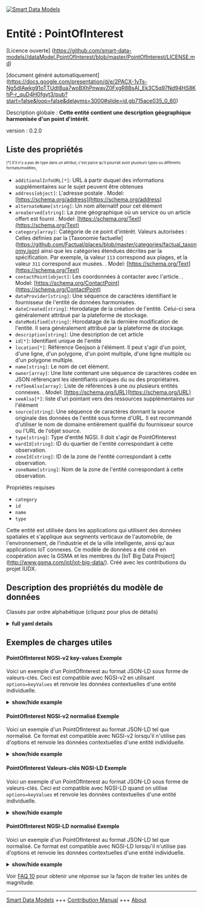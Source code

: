 <!-- 10-Header -->  
[![Smart Data Models](https://smartdatamodels.org/wp-content/uploads/2022/01/SmartDataModels_logo.png "Logo")](https://smartdatamodels.org)  
Entité : PointOfInterest  
========================<!-- /10-Header -->  
<!-- 15-License -->  
[Licence ouverte] (https://github.com/smart-data-models//dataModel.PointOfInterest/blob/master/PointOfInterest/LICENSE.md)  
[document généré automatiquement] (https://docs.google.com/presentation/d/e/2PACX-1vTs-Ng5dIAwkg91oTTUdt8ua7woBXhPnwavZ0FxgR8BsAI_Ek3C5q97Nd94HS8KhP-r_quD4H0fgyt3/pub?start=false&loop=false&delayms=3000#slide=id.gb715ace035_0_60)  
<!-- /15-License -->  
<!-- 20-Description -->  
Description globale : **Cette entité contient une description géographique harmonisée d'un point d'intérêt**.  
version : 0.2.0  
<!-- /20-Description -->  
<!-- 30-PropertiesList -->  

## Liste des propriétés  

<sup><sub>[*] S'il n'y a pas de type dans un attribut, c'est parce qu'il pourrait avoir plusieurs types ou différents formats/modèles</sub></sup>.  
- `additionalInfoURL[*]`: URL à partir duquel des informations supplémentaires sur le sujet peuvent être obtenues  - `address[object]`: L'adresse postale  . Model: [https://schema.org/address](https://schema.org/address)- `alternateName[string]`: Un nom alternatif pour cet élément  - `areaServed[string]`: La zone géographique où un service ou un article offert est fourni  . Model: [https://schema.org/Text](https://schema.org/Text)- `category[array]`: Catégorie de ce point d'intérêt. Valeurs autorisées : Celles définies par la [Taxonomie factuelle] (https://github.com/Factual/places/blob/master/categories/factual_taxonomy.json) ainsi que les catégories étendues décrites par la spécification. Par exemple, la valeur `113` correspond aux plages, et la valeur `311` correspond aux musées.  . Model: [https://schema.org/Text](https://schema.org/Text)- `contactPoint[object]`: Les coordonnées à contacter avec l'article.  . Model: [https://schema.org/ContactPoint](https://schema.org/ContactPoint)- `dataProvider[string]`: Une séquence de caractères identifiant le fournisseur de l'entité de données harmonisées.  - `dateCreated[string]`: Horodatage de la création de l'entité. Celui-ci sera généralement attribué par la plateforme de stockage.  - `dateModified[string]`: Horodatage de la dernière modification de l'entité. Il sera généralement attribué par la plateforme de stockage.  - `description[string]`: Une description de cet article  - `id[*]`: Identifiant unique de l'entité  - `location[*]`: Référence Geojson à l'élément. Il peut s'agir d'un point, d'une ligne, d'un polygone, d'un point multiple, d'une ligne multiple ou d'un polygone multiple.  - `name[string]`: Le nom de cet élément.  - `owner[array]`: Une liste contenant une séquence de caractères codée en JSON référençant les identifiants uniques du ou des propriétaires.  - `refSeeAlso[array]`: Liste de références à une ou plusieurs entités connexes.  . Model: [https://schema.org/URL](https://schema.org/URL)- `seeAlso[*]`: liste d'uri pointant vers des ressources supplémentaires sur l'élément  - `source[string]`: Une séquence de caractères donnant la source originale des données de l'entité sous forme d'URL. Il est recommandé d'utiliser le nom de domaine entièrement qualifié du fournisseur source ou l'URL de l'objet source.  - `type[string]`: Type d'entité NGSI. Il doit s'agir de PointOfInterest  - `wardId[string]`: ID du quartier de l'entité correspondant à cette observation.  - `zoneId[string]`: ID de la zone de l'entité correspondant à cette observation.  - `zoneName[string]`: Nom de la zone de l'entité correspondant à cette observation.  <!-- /30-PropertiesList -->  
<!-- 35-RequiredProperties -->  
Propriétés requises  
- `category`  - `id`  - `name`  - `type`  <!-- /35-RequiredProperties -->  
<!-- 40-RequiredProperties -->  
Cette entité est utilisée dans les applications qui utilisent des données spatiales et s'applique aux segments verticaux de l'automobile, de l'environnement, de l'industrie et de la ville intelligente, ainsi qu'aux applications IoT connexes. Ce modèle de données a été créé en coopération avec la GSMA et les membres du [IoT Big Data Project] (http://www.gsma.com/iot/iot-big-data/). Créé avec les contributions du projet IUDX.  
<!-- /40-RequiredProperties -->  
<!-- 50-DataModelHeader -->  
## Description des propriétés du modèle de données  
Classés par ordre alphabétique (cliquez pour plus de détails)  
<!-- /50-DataModelHeader -->  
<!-- 60-ModelYaml -->  
<details><summary><strong>full yaml details</strong></summary>    
```yaml  
PointOfInterest:    
  description: 'This entity contains a harmonised geographic description of a Point of Interest'    
  properties:    
    additionalInfoURL:    
      anyOf:    
        - description: 'Property. Identifier format of any NGSI entity'    
          maxLength: 256    
          minLength: 1    
          pattern: ^[\w\-\.\{\}\$\+\*\[\]`|~^@!,:\\]+$    
          type: string    
        - description: 'Property. Identifier format of any NGSI entity'    
          format: uri    
          type: string    
      description: 'URL from which additional information of the subject can be obtained'    
      x-ngsi:    
        type: Relationship    
    address:    
      description: 'The mailing address'    
      properties:    
        addressCountry:    
          description: 'Property. The country. For example, Spain. Model:''https://schema.org/addressCountry'''    
          type: string    
        addressLocality:    
          description: 'Property. The locality in which the street address is, and which is in the region. Model:''https://schema.org/addressLocality'''    
          type: string    
        addressRegion:    
          description: 'Property. The region in which the locality is, and which is in the country. Model:''https://schema.org/addressRegion'''    
          type: string    
        postOfficeBoxNumber:    
          description: 'Property. The post office box number for PO box addresses. For example, 03578. Model:''https://schema.org/postOfficeBoxNumber'''    
          type: string    
        postalCode:    
          description: 'Property. The postal code. For example, 24004. Model:''https://schema.org/https://schema.org/postalCode'''    
          type: string    
        streetAddress:    
          description: 'Property. The street address. Model:''https://schema.org/streetAddress'''    
          type: string    
      type: object    
      x-ngsi:    
        model: https://schema.org/address    
        type: Property    
    alternateName:    
      description: 'An alternative name for this item'    
      type: string    
      x-ngsi:    
        type: Property    
    areaServed:    
      description: 'The geographic area where a service or offered item is provided'    
      type: string    
      x-ngsi:    
        model: https://schema.org/Text    
        type: Property    
    category:    
      description: 'Category of this point of interest. Allowed values: Those defined by the [Factual taxonomy](https://github.com/Factual/places/blob/master/categories/factual_taxonomy.json) together with the extended categories described by the specification. For instance the value `113` corresponds to beaches, and the value `311` corresponds to museums.'    
      items:    
        type: string    
      minItems: 1    
      type: array    
      x-ngsi:    
        model: https://schema.org/Text    
        type: Property    
    contactPoint:    
      description: 'The details to contact with the item.'    
      properties:    
        contactType:    
          description: 'Property. Contact type of this item.'    
          type: string    
        email:    
          description: 'Property. Email address of owner.'    
          format: idn-email    
          type: string    
        name:    
          description: 'Property. The name of this item.'    
          type: string    
        telephone:    
          description: 'Property. Telephone of this contact.'    
          type: string    
        url:    
          description: 'Property. URL which provides a description or further information about this item.'    
          format: uri    
          type: string    
      type: object    
      x-ngsi:    
        model: https://schema.org/ContactPoint    
        type: Property    
    dataProvider:    
      description: 'A sequence of characters identifying the provider of the harmonised data entity.'    
      type: string    
      x-ngsi:    
        type: Property    
    dateCreated:    
      description: 'Entity creation timestamp. This will usually be allocated by the storage platform.'    
      format: date-time    
      type: string    
      x-ngsi:    
        type: Property    
    dateModified:    
      description: 'Timestamp of the last modification of the entity. This will usually be allocated by the storage platform.'    
      format: date-time    
      type: string    
      x-ngsi:    
        type: Property    
    description:    
      description: 'A description of this item'    
      type: string    
      x-ngsi:    
        type: Property    
    id:    
      anyOf: &pointofinterest_-_properties_-_owner_-_items_-_anyof    
        - description: 'Property. Identifier format of any NGSI entity'    
          maxLength: 256    
          minLength: 1    
          pattern: ^[\w\-\.\{\}\$\+\*\[\]`|~^@!,:\\]+$    
          type: string    
        - description: 'Property. Identifier format of any NGSI entity'    
          format: uri    
          type: string    
      description: 'Unique identifier of the entity'    
      x-ngsi:    
        type: Property    
    location:    
      description: 'Geojson reference to the item. It can be Point, LineString, Polygon, MultiPoint, MultiLineString or MultiPolygon'    
      oneOf:    
        - description: 'GeoProperty. Geojson reference to the item. Point'    
          properties:    
            bbox:    
              items:    
                type: number    
              minItems: 4    
              type: array    
            coordinates:    
              items:    
                type: number    
              minItems: 2    
              type: array    
            type:    
              enum:    
                - Point    
              type: string    
          required:    
            - type    
            - coordinates    
          title: 'GeoJSON Point'    
          type: object    
        - description: 'GeoProperty. Geojson reference to the item. LineString'    
          properties:    
            bbox:    
              items:    
                type: number    
              minItems: 4    
              type: array    
            coordinates:    
              items:    
                items:    
                  type: number    
                minItems: 2    
                type: array    
              minItems: 2    
              type: array    
            type:    
              enum:    
                - LineString    
              type: string    
          required:    
            - type    
            - coordinates    
          title: 'GeoJSON LineString'    
          type: object    
        - description: 'GeoProperty. Geojson reference to the item. Polygon'    
          properties:    
            bbox:    
              items:    
                type: number    
              minItems: 4    
              type: array    
            coordinates:    
              items:    
                items:    
                  items:    
                    type: number    
                  minItems: 2    
                  type: array    
                minItems: 4    
                type: array    
              type: array    
            type:    
              enum:    
                - Polygon    
              type: string    
          required:    
            - type    
            - coordinates    
          title: 'GeoJSON Polygon'    
          type: object    
        - description: 'GeoProperty. Geojson reference to the item. MultiPoint'    
          properties:    
            bbox:    
              items:    
                type: number    
              minItems: 4    
              type: array    
            coordinates:    
              items:    
                items:    
                  type: number    
                minItems: 2    
                type: array    
              type: array    
            type:    
              enum:    
                - MultiPoint    
              type: string    
          required:    
            - type    
            - coordinates    
          title: 'GeoJSON MultiPoint'    
          type: object    
        - description: 'GeoProperty. Geojson reference to the item. MultiLineString'    
          properties:    
            bbox:    
              items:    
                type: number    
              minItems: 4    
              type: array    
            coordinates:    
              items:    
                items:    
                  items:    
                    type: number    
                  minItems: 2    
                  type: array    
                minItems: 2    
                type: array    
              type: array    
            type:    
              enum:    
                - MultiLineString    
              type: string    
          required:    
            - type    
            - coordinates    
          title: 'GeoJSON MultiLineString'    
          type: object    
        - description: 'GeoProperty. Geojson reference to the item. MultiLineString'    
          properties:    
            bbox:    
              items:    
                type: number    
              minItems: 4    
              type: array    
            coordinates:    
              items:    
                items:    
                  items:    
                    items:    
                      type: number    
                    minItems: 2    
                    type: array    
                  minItems: 4    
                  type: array    
                type: array    
              type: array    
            type:    
              enum:    
                - MultiPolygon    
              type: string    
          required:    
            - type    
            - coordinates    
          title: 'GeoJSON MultiPolygon'    
          type: object    
      x-ngsi:    
        type: GeoProperty    
    name:    
      description: 'The name of this item.'    
      type: string    
      x-ngsi:    
        type: Property    
    owner:    
      description: 'A List containing a JSON encoded sequence of characters referencing the unique Ids of the owner(s)'    
      items:    
        anyOf: *pointofinterest_-_properties_-_owner_-_items_-_anyof    
        description: 'Property. Unique identifier of the entity'    
      type: array    
      x-ngsi:    
        type: Property    
    refSeeAlso:    
      description: 'List of references to one or more related entities.'    
      items:    
        anyOf:    
          - anyOf: *pointofinterest_-_properties_-_owner_-_items_-_anyof    
            description: 'Property. Unique identifier of the entity'    
      minItems: 1    
      type: array    
      uniqueItems: true    
      x-ngsi:    
        model: https://schema.org/URL    
        type: Property    
    seeAlso:    
      description: 'list of uri pointing to additional resources about the item'    
      oneOf:    
        - items:    
            format: uri    
            type: string    
          minItems: 1    
          type: array    
        - format: uri    
          type: string    
      x-ngsi:    
        type: Property    
    source:    
      description: 'A sequence of characters giving the original source of the entity data as a URL. Recommended to be the fully qualified domain name of the source provider, or the URL to the source object.'    
      type: string    
      x-ngsi:    
        type: Property    
    type:    
      description: 'NGSI Entity type. It has to be PointOfInterest'    
      enum:    
        - PointOfInterest    
      type: string    
      x-ngsi:    
        type: Property    
    wardId:    
      description: 'Ward ID of the entity corresponding to this observation.'    
      type: string    
      x-ngsi:    
        type: Property    
    zoneId:    
      description: 'Zone ID of the entity corresponding to this observation.'    
      type: string    
      x-ngsi:    
        type: Property    
    zoneName:    
      description: 'Zone name of the entity corresponding to this observation.'    
      type: string    
      x-ngsi:    
        type: Property    
  required:    
    - id    
    - type    
    - category    
    - name    
  type: object    
  x-derived-from: ""    
  x-disclaimer: 'Redistribution and use in source and binary forms, with or without modification, are permitted  provided that the license conditions are met. Copyleft (c) 2021 Contributors to Smart Data Models Program'    
  x-license-url: https://github.com/smart-data-models/dataModel.PointOfInterest/blob/master/PointOfInterest/LICENSE.md    
  x-model-schema: https://smart-data-models.github.io/dataModel.PointOfInterest/PointOfInterest/schema.json    
  x-model-tags: IUDX    
  x-version: 0.2.0    
```  
</details>    
<!-- /60-ModelYaml -->  
<!-- 70-MiddleNotes -->  
<!-- /70-MiddleNotes -->  
<!-- 80-Examples -->  
## Exemples de charges utiles  
#### PointOfInterest NGSI-v2 key-values Exemple  
Voici un exemple d'un PointOfInterest au format JSON-LD sous forme de valeurs-clés. Ceci est compatible avec NGSI-v2 en utilisant `options=keyValues` et renvoie les données contextuelles d'une entité individuelle.  
<details><summary><strong>show/hide example</strong></summary>    
```json  
{  
  "id": "urn:ngsi-ld:PointOfInterest-A-Concha-123456",  
  "type": "PointOfInterest",  
  "name": "Playa de a Concha",  
  "description": "La Playa de A Concha se presenta como una continuación de la Playa de Compostela, una de las más frecuentadas de Vilagarcía.",  
  "address": {  
    "addressCountry": "ES",  
    "addressLocality": "Vilagarcía de Arousa"  
  },  
  "category": [  
    "113"  
  ],  
  "location": {  
    "type": "Point",  
    "coordinates": [  
      -8.768460000000001,  
      42.60214472222222  
    ]  
  },  
  "source": "http://www.tourspain.es",  
  "refSeeAlso": [  
    "Beach-A-Concha-123456"  
  ],  
  "wardId": "",  
  "zoneId": "",  
  "additionalInfoURL": "urn:ngsi-ld:Point:34E4:A234",  
  "zoneName": ""  
}  
```  
</details>  
#### PointOfInterest NGSI-v2 normalisé Exemple  
Voici un exemple d'un PointOfInterest au format JSON-LD tel que normalisé. Ce format est compatible avec NGSI-v2 lorsqu'il n'utilise pas d'options et renvoie les données contextuelles d'une entité individuelle.  
<details><summary><strong>show/hide example</strong></summary>    
```json  
{  
  "id": "PointOfInterest-A-Concha-123456",  
  "type": "PointOfInterest",  
  "category": {  
    "type": "array",  
    "value": [  
      "113"  
    ]  
  },  
  "description": {  
    "type": "Text",  
    "value": "La Playa de A Concha se presenta como una continuaciin de la Playa de Compostela, una de las mis frecuentadas de Vilagarcia."  
  },  
  "refSeeAlso": {  
    "type": "array",  
    "value": [  
      "Beach-A-Concha-123456"  
    ]  
  },  
  "source": {  
    "type": "Text",  
    "value": "http://www.tourspain.es"  
  },  
  "location": {  
    "type": "geo:json",  
    "value": {  
      "type": "Point",  
      "coordinates": [  
        -8.768460000000001,  
        42.60214472222222  
      ]  
    }  
  },  
  "address": {  
    "type": "PostalAddress",  
    "value": {  
      "addressCountry": "ES",  
      "addressLocality": "Vilagarcia de Arousa"  
    }  
  },  
  "name": {  
    "type": "Text",  
    "value": "Playa de a Concha"  
  },  
  "wardId": {  
    "type": "Text",  
    "value": ""  
  },  
  "zoneId": {  
    "type": "Text",  
    "value": ""  
  },  
  "additionalInfoURL": {  
    "type": "Relationship",  
    "value": "urn:ngsi-ld:Point:34E4:A234"  
  },  
  "zoneName": {  
    "type": "Text",  
    "value": ""  
  }  
}  
```  
</details>  
#### PointOfInterest Valeurs-clés NGSI-LD Exemple  
Voici un exemple d'un PointOfInterest au format JSON-LD sous forme de valeurs-clés. Ceci est compatible avec NGSI-LD quand on utilise `options=keyValues` et renvoie les données contextuelles d'une entité individuelle.  
<details><summary><strong>show/hide example</strong></summary>    
```json  
{  
    "id": "urn:ngsi-ld:PointOfInterest:PointOfInterest-A-Concha-123456",  
    "type": "PointOfInterest",  
    "additionalInfoURL": "urn:ngsi-ld:Point:34E4:A234",  
    "address": {  
        "addressCountry": "ES",  
        "addressLocality": "Vilagarcia de Arousa"  
    },  
    "category": [  
        "113"  
    ],  
    "description": "La Playa de A Concha se presenta como una continuacion de la Playa de Compostela, una de las mas frecuentadas de Vilagarcia.",  
    "location": {  
        "type": "Point",  
        "coordinates": [  
            -8.768460000000001,  
            42.60214472222222  
        ]  
    },  
    "name": "Playa de a Concha",  
    "refSeeAlso": [  
        "urn:ngsi-ld:SeeAlso:Beach-A-Concha-123456"  
    ],  
    "source": "http://www.tourspain.es",  
    "wardId": "",  
    "zoneId": "",  
    "zoneName": "",  
    "@context": [  
        "https://uri.etsi.org/ngsi-ld/v1/ngsi-ld-core-context.jsonld",  
        "https://raw.githubusercontent.com/smart-data-models/dataModel.PointOfInterest/master/context.jsonld"  
    ]  
}  
```  
</details>  
#### PointOfInterest NGSI-LD normalisé Exemple  
Voici un exemple d'un PointOfInterest au format JSON-LD tel que normalisé. Ce format est compatible avec NGSI-LD lorsqu'il n'utilise pas d'options et renvoie les données contextuelles d'une entité individuelle.  
<details><summary><strong>show/hide example</strong></summary>    
```json  
{  
    "id": "urn:ngsi-ld:PointOfInterest:PointOfInterest-A-Concha-123456",  
    "type": "PointOfInterest",  
    "additionalInfoURL": {  
        "type": "Relationship",  
        "value": "urn:ngsi-ld:Point:34E4:A234"  
    },  
    "address": {  
        "type": "Property",  
        "value": {  
            "addressCountry": "ES",  
            "addressLocality": "Vilagarcia de Arousa"  
        }  
    },  
    "category": {  
        "type": "Property",  
        "value": [  
            "113"  
        ]  
    },  
    "description": {  
        "type": "Property",  
        "value": "La Playa de A Concha se presenta como una continuacion de la Playa de Compostela, una de las mas frecuentadas de Vilagarcia."  
    },  
    "location": {  
        "type": "GeoProperty",  
        "value": {  
            "type": "Point",  
            "coordinates": [  
                -8.768460000000001,  
                42.60214472222222  
            ]  
        }  
    },  
    "name": {  
        "type": "Property",  
        "value": "Playa de a Concha"  
    },  
    "refSeeAlso": {  
        "type": "Property",  
        "value": [  
            "urn:ngsi-ld:SeeAlso:Beach-A-Concha-123456"  
        ]  
    },  
    "source": {  
        "type": "Property",  
        "value": "http://www.tourspain.es"  
    },  
    "wardId": {  
        "type": "Property",  
        "value": ""  
    },  
    "zoneId": {  
        "type": "Property",  
        "value": ""  
    },  
    "zoneName": {  
        "type": "Property",  
        "value": ""  
    },  
    "@context": [  
        "https://uri.etsi.org/ngsi-ld/v1/ngsi-ld-core-context.jsonld",  
        "https://raw.githubusercontent.com/smart-data-models/dataModel.PointOfInterest/master/context.jsonld"  
    ]  
}  
```  
</details><!-- /80-Examples -->  
<!-- 90-FooterNotes -->  
<!-- /90-FooterNotes -->  
<!-- 95-Units -->  
Voir [FAQ 10](https://smartdatamodels.org/index.php/faqs/) pour obtenir une réponse sur la façon de traiter les unités de magnitude.  
<!-- /95-Units -->  
<!-- 97-LastFooter -->  
---  
[Smart Data Models](https://smartdatamodels.org) +++ [Contribution Manual](https://bit.ly/contribution_manual) +++ [About](https://bit.ly/Introduction_SDM)<!-- /97-LastFooter -->  
